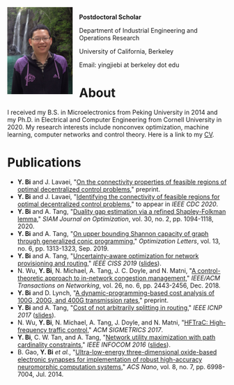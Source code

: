 <img src="assets/photo-yingjie-bi.jpg" style="width: 150px; height: 200px; float: left; margin-right: 15px;">

**Postdoctoral Scholar**

Department of Industrial Engineering and Operations Research

University of California, Berkeley

Email: yingjiebi at berkeley dot edu

# About

I received my B.S. in Microelectronics from Peking University in 2014 and my Ph.D. in Electrical and Computer Engineering from Cornell University in 2020. My research interests include nonconvex optimization, machine learning, computer networks and control theory. Here is a link to my [CV](assets/cv-yingjie-bi.pdf).

# Publications

- **Y. Bi** and J. Lavaei, "[On the connectivity properties of feasible regions of optimal decentralized control problems](http://www.ieor.berkeley.edu/~lavaei/ODC_Dyn_1_2020.pdf)," preprint.
- **Y. Bi** and J. Lavaei, "[Identifying the connectivity of feasible regions for optimal decentralized control problems](http://www.ieor.berkeley.edu/~lavaei/ODC_connected_2020_1.pdf)," to appear in _IEEE CDC 2020_.
- **Y. Bi** and A. Tang, "[Duality gap estimation via a refined Shapley-Folkman lemma](https://doi.org/10.1137/18M1174805)," _SIAM Journal on Optimization_, vol. 30, no. 2, pp. 1094-1118, 2020.
- **Y. Bi** and A. Tang, "[On upper bounding Shannon capacity of graph through generalized conic programming](https://doi.org/10.1007/s11590-019-01436-7)," _Optimization Letters_, vol. 13, no. 6, pp. 1313-1323, Sep. 2019.
- **Y. Bi** and A. Tang, "[Uncertainty-aware optimization for network provisioning and routing](https://doi.org/10.1109/CISS.2019.8692834)," _IEEE CISS 2019_ ([slides](assets/ciss-2019-slides.pdf)).
- N. Wu, **Y. Bi**, N. Michael, A. Tang, J. C. Doyle, and N. Matni, "[A control-theoretic approach to in-network congestion management](https://doi.org/10.1109/TNET.2018.2866785)," _IEEE/ACM Transactions on Networking_, vol. 26, no. 6, pp. 2443-2456, Dec. 2018.
- **Y. Bi** and D. Lynch, "[A dynamic-programming-based cost analysis of 100G, 200G, and 400G transmission rates](assets/dp-optical.pdf)," preprint.
- **Y. Bi** and A. Tang, "[Cost of not arbitrarily splitting in routing](https://doi.org/10.1109/ICNP.2017.8117538)," _IEEE ICNP 2017_ ([slides](assets/icnp-2017-slides.pdf)).
- N. Wu, **Y. Bi**, N. Michael, A. Tang, J. Doyle, and N. Matni, "[HFTraC: High-frequency traffic control](https://doi.org/10.1145/3143314.3078557)," _ACM SIGMETRICS 2017_.
- **Y. Bi**, C. W. Tan, and A. Tang, "[Network utility maximization with path cardinality constraints](https://doi.org/10.1109/INFOCOM.2016.7524408)," _IEEE INFOCOM 2016_ ([slides](assets/infocom-2016-slides.pdf)).
- B. Gao, **Y. Bi** _et al._, "[Ultra-low-energy three-dimensional oxide-based electronic synapses for implementation of robust high-accuracy neuromorphic computation systems](https://doi.org/10.1021/nn501824r)," _ACS Nano_, vol. 8, no. 7, pp. 6998-7004, Jul. 2014.
